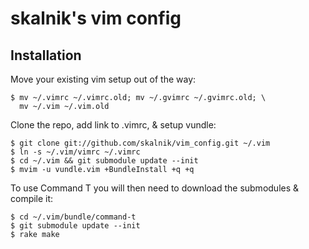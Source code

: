 skalnik's vim config
====================

Installation
------------

Move your existing vim setup out of the way:

    $ mv ~/.vimrc ~/.vimrc.old; mv ~/.gvimrc ~/.gvimrc.old; \
      mv ~/.vim ~/.vim.old

Clone the repo, add link to .vimrc, & setup vundle:

    $ git clone git://github.com/skalnik/vim_config.git ~/.vim
    $ ln -s ~/.vim/vimrc ~/.vimrc
    $ cd ~/.vim && git submodule update --init
    $ mvim -u vundle.vim +BundleInstall +q +q

To use Command T you will then need to download the submodules & compile it:

    $ cd ~/.vim/bundle/command-t
    $ git submodule update --init
    $ rake make 
